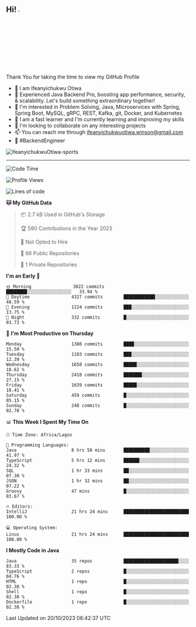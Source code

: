 <!-- BLOG-POST-LIST:START --><!-- BLOG-POST-LIST:END -->

## Hi! <img src="https://media.giphy.com/media/hvRJCLFzcasrR4ia7z/giphy.gif" width="4%"> 

Thank You for taking the time to view my GitHub Profile

- 👋 I am Ifeanyichukwu Otiwa
- 🚀 Experienced Java Backend Pro, boosting app performance, security, & scalability. Let's build something extraordinary together!
- 👀 I'm interested in Problem Solving, Java, Microservices with Spring, Spring Boot, MySQL, gRPC, REST, Kafka, git, Docker, and Kubernetes
- 🌱 I am a fast learner and I'm currently learning and improving my skills
- 💞️ I'm looking to collaborate on any interesting projects
- 📫 You can reach me through ifeanyichukwuotiwa.winson@gmail.com
- 🚀 #BackendEngineer

<p align="left" marginTop="10px"> <img src="https://komarev.com/ghpvc/?username=ifeanyichukwuOtiwa-sports&label=Profile%20views&color=0e75b6&style=for-the-badge" alt="ifeanyichukwuOtiwa-sports" /> </p>

***

<!--START_SECTION:waka-->
![Code Time](http://img.shields.io/badge/Code%20Time-1%2C837%20hrs%2030%20mins-blue)

![Profile Views](http://img.shields.io/badge/Profile%20Views-4-blue)

![Lines of code](https://img.shields.io/badge/From%20Hello%20World%20I%27ve%20Written-3.6%20million%20lines%20of%20code-blue)

**🐱 My GitHub Data** 

> 📦 2.7 kB Used in GitHub's Storage 
 > 
> 🏆 590 Contributions in the Year 2023
 > 
> 🚫 Not Opted to Hire
 > 
> 📜 66 Public Repositories 
 > 
> 🔑 1 Private Repositories 
 > 
**I'm an Early 🐤** 

```text
🌞 Morning                3022 commits        ████████░░░░░░░░░░░░░░░░░   33.94 % 
🌆 Daytime                4327 commits        ████████████░░░░░░░░░░░░░   48.59 % 
🌃 Evening                1224 commits        ███░░░░░░░░░░░░░░░░░░░░░░   13.75 % 
🌙 Night                  332 commits         █░░░░░░░░░░░░░░░░░░░░░░░░   03.73 % 
```
📅 **I'm Most Productive on Thursday** 

```text
Monday                   1380 commits        ████░░░░░░░░░░░░░░░░░░░░░   15.50 % 
Tuesday                  1103 commits        ███░░░░░░░░░░░░░░░░░░░░░░   12.39 % 
Wednesday                1658 commits        █████░░░░░░░░░░░░░░░░░░░░   18.62 % 
Thursday                 2418 commits        ███████░░░░░░░░░░░░░░░░░░   27.15 % 
Friday                   1639 commits        █████░░░░░░░░░░░░░░░░░░░░   18.41 % 
Saturday                 459 commits         █░░░░░░░░░░░░░░░░░░░░░░░░   05.15 % 
Sunday                   248 commits         █░░░░░░░░░░░░░░░░░░░░░░░░   02.78 % 
```


📊 **This Week I Spent My Time On** 

```text
🕑︎ Time Zone: Africa/Lagos

💬 Programming Languages: 
Java                     8 hrs 58 mins       ██████████░░░░░░░░░░░░░░░   41.97 % 
TypeScript               5 hrs 12 mins       ██████░░░░░░░░░░░░░░░░░░░   24.32 % 
SQL                      1 hr 33 mins        ██░░░░░░░░░░░░░░░░░░░░░░░   07.30 % 
JSON                     1 hr 32 mins        ██░░░░░░░░░░░░░░░░░░░░░░░   07.22 % 
Groovy                   47 mins             █░░░░░░░░░░░░░░░░░░░░░░░░   03.67 % 

🔥 Editors: 
IntelliJ                 21 hrs 24 mins      █████████████████████████   100.00 % 

💻 Operating System: 
Linux                    21 hrs 24 mins      █████████████████████████   100.00 % 
```

**I Mostly Code in Java** 

```text
Java                     35 repos            █████████████████████░░░░   83.33 % 
TypeScript               2 repos             █░░░░░░░░░░░░░░░░░░░░░░░░   04.76 % 
HTML                     1 repo              █░░░░░░░░░░░░░░░░░░░░░░░░   02.38 % 
Shell                    1 repo              █░░░░░░░░░░░░░░░░░░░░░░░░   02.38 % 
Dockerfile               1 repo              █░░░░░░░░░░░░░░░░░░░░░░░░   02.38 % 
```




 Last Updated on 20/10/2023 06:42:37 UTC
<!--END_SECTION:waka-->

<!--
<p align="center">
![trophy](https://github-profile-trophy.vercel.app/?username=ifeanyichukwuOtiwa-sports&theme=onedark) (https://github.com/ryo-ma/github-profile-trophy)
</p>
-->

<!---
ifeanyi-otiwa/ifeanyi-otiwa is a ✨ special ✨ repository because its `README.md` (this file) appears on your GitHub profile.
You can click the Preview link to take a look at your changes.
--->
